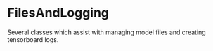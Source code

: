 # FilesAndLogging

Several classes which assist with managing model files and creating tensorboard logs.